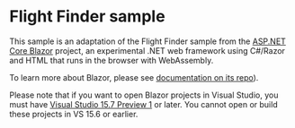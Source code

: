 # Flight Finder sample

This sample is an adaptation of the Flight Finder sample from the [ASP.NET Core Blazor][1] project, an experimental .NET web framework using C#/Razor and HTML that runs in the browser with WebAssembly.

To learn more about Blazor, please see [documentation on its repo][1]).

Please note that if you want to open Blazor projects in Visual Studio, you must have [Visual Studio 15.7 Preview 1](https://www.visualstudio.com/thank-you-downloading-visual-studio/?ch=pre&sku=Enterprise&rel=15) or later. You cannot open or build these projects in VS 15.6 or earlier.

  [1]: <https://github.com/aspnet/Blazor>


